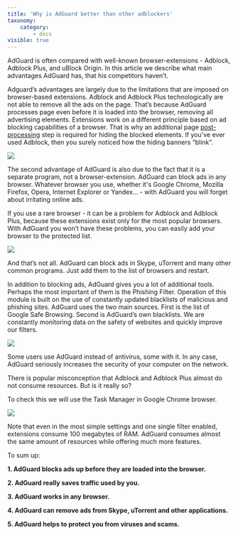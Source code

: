 ```yaml
---
title: 'Why is AdGuard better than other adblockers'
taxonomy:
    category:
        - docs
visible: true
---
```


AdGuard is often compared with well-known browser-extensions - Adblock, Adblock Plus, and uBlock Origin. In this article we describe what main advantages AdGuard has, that his competitors haven’t.

Adguard’s advantages are largely due to the limitations that are imposed on browser-based extensions. Adblock and Adblock Plus technologically are not able to remove all the ads on the page. That’s because AdGuard processes page even before it is loaded into the browser, removing all advertising elements. Extensions work on a different principle based on ad blocking capabilities of a browser. That is why an additional page [post-processing](http://adguard.com/en/how-ads-blocked.html#cosmetic) step is required for hiding the blocked elements. If you've ever used Adblock, then you surely noticed how the hiding banners “blink”.

![](banner.png)

The second advantage of AdGuard is also due to the fact that it is a separate program, not a browser-extension. AdGuard can block ads in any browser. Whatever browser you use, whether it's Google Chrome, Mozilla Firefox, Opera, Internet Explorer or Yandex… - with AdGuard you will forget about irritating online ads.

If you use a rare browser - it can be a problem for Adblock and Adblock Plus, because these extensions exist only for the most popular browsers. With AdGuard you won’t have these problems, you can easily add your browser to the protected list.

![](add_app_en.png)

And that’s not all. AdGuard can block ads in Skype, uTorrent and many other common programs. Just add them to the list of browsers and restart.

In addition to blocking ads, AdGuard gives you a lot of additional tools. Perhaps the most important of them is the Phishing Filter. Operation of this module is built on the use of constantly updated blacklists of malicious and phishing sites. AdGuard uses the two main sources. First is the list of Google Safe Browsing. Second is AdGuard’s own blacklists. We are constantly monitoring data on the safety of websites and quickly improve our filters.

![](warning.png)

Some users use AdGuard instead of antivirus, some with it. In any case, AdGuard seriously increases the security of your computer on the network.

There is popular misconception that Adblock and Adblock Plus almost do not consume resources. But is it really so?

To check this we will use the Task Manager in Google Chrome browser.

![](task%20manager.png)

Note that even in the most simple settings and one single filter enabled, extensions consume 100 megabytes of RAM. AdGuard consumes almost the same amount of resources while offering much more features.

To sum up:

**1. AdGuard blocks ads up before they are loaded into the browser.**

**2. AdGuard really saves traffic used by you.**

**3. AdGuard works in any browser.**

**4. AdGuard can remove ads from Skype, uTorrent and other applications.**

**5. AdGuard helps to protect you from viruses and scams.**
